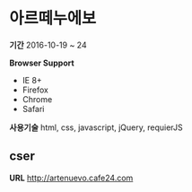 # 아르떼누에보
**기간**
2016-10-19 ~ 24

**Browser Support**
- IE 8+
- Firefox
- Chrome
- Safari

**사용기술**
html, css, javascript, jQuery, requierJS

cser
------

**URL**
http://artenuevo.cafe24.com
